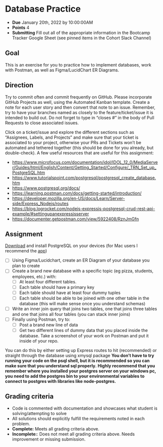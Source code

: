 # Database Practice

- **Due** January 20th, 2022 by 10:00:00AM
- **Points** 4
- **Submitting** Fill out all of the appropriate information in the Bootcamp Tracker Google Sheet (see pinned items in the Cohort Slack Channel)

## Goal

This is an exercise for you to practice how to implement databases, work with Postman, as well as Figma/LucidChart ER Diagrams.

## Direction

Try to commit often and commit frequently on GitHub. Please incorporate GitHub Projects as well, using the Automated Kanban template. Create a note for each user story and then convert that note to an issue. Remember, try to have your branches named as closely to the feature/ticket/issue it is intended to build out. Do not forget to type in “closes #” in the body of Pull Requests to close associated issues.

Click on a ticket/issue and explore the different sections such as “Assignees, Labels, and Projects” and make sure that your ticket is associated to your project, otherwise your PRs and Tickets won’t be automated and tethered together (this should be done for you already, but double-check).
A few useful resources that are useful for this assignment:

- https://www.microfocus.com/documentation/idol/IDOL_12_0/MediaServer/Guides/html/English/Content/Getting_Started/Configure/_TRN_Set_up_PostgreSQL.htm
- https://www.tutorialspoint.com/postgresql/postgresql_create_database.htm
- https://www.postgresql.org/docs/
- https://learning.postman.com/docs/getting-started/introduction/
- https://developer.mozilla.org/en-US/docs/Learn/Server-side/Express_Nodejs/routes
- https://blog.logrocket.com/nodejs-expressjs-postgresql-crud-rest-api-example/#settingupanexpressjsserver
- https://documenter.getpostman.com/view/5922408/RznJmGfn

## Assignment

[Download](https://www.postgresql.org/download/) and install PostgreSQL on your devices (for Mac users I recommend the [app](https://postgresapp.com/))

- [ ] Using Figma/Lucidchart, create an ER Diagram of your database you plan to create
- [ ] Create a brand new database with a specific topic (eg pizza, students, employees, etc.) with:
  - [ ] At least four different tables.
  - [ ] Each table should have a primary key
  - [ ] Each table should have at least four dummy tuples
  - [ ] Each table should be able to be joined with one other table in the database (this will make sense once you understand schemas)
- [ ] Write an inner join query that joins two tables, one that joins three tables and one that joins all four tables (you can stack inner joins)
- [ ] Finally using Postman, try to:
  - [ ] Post a brand new line of data
  - [ ] Get two different lines of dummy data that you placed inside the database. Take a screenshot of your work on Postman and put it inside of your repo.

You can do this by either setting up Express routes to hit (recommended) or straight through the database using xmysql package
**You don’t have to try running your code on the psql shell, but it is recommended so you can make sure that you understand sql properly.**
**Highly recommend that you remember where you installed your postgres server on your windows pc, you need to add the postgres bin to your environmental variables to connect to postgres with libraries like node-postgres.**

## Grading criteria

- Code is commented with documentation and showcases what student is solving/attempting to solve
- All solutions should explicitly fulfill the requirements noted in each problem.
- **Complete:** Meets all grading criteria above.
- **Incomplete:**: Does not meet all grading criteria above. Needs improvement or missing submission.
